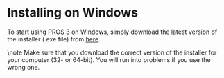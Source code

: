 Installing on Windows
=====================

To start using PROS 3 on Windows, simply download the latest version of
the installer (.exe file) from
[here](https://github.com/purduesigbots/pros-cli3/releases/latest/).

\note
    Make sure that you download the correct version of the installer for
    your computer (32- or 64-bit). You will run into problems if you use
    the wrong one.
